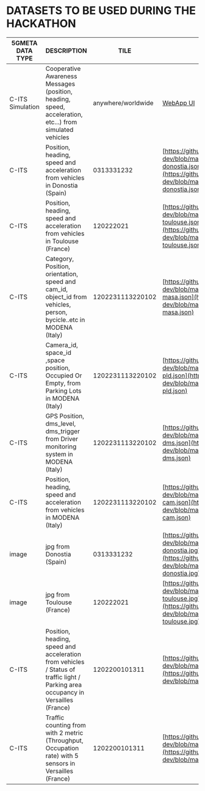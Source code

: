 # DATASETS TO BE USED DURING THE HACKATHON

| 5GMETA DATA TYPE | DESCRIPTION                                                                                                                        | TILE               | SAMPLE                                                                                                                                                                                             |
|------------------|------------------------------------------------------------------------------------------------------------------------------------|--------------------|----------------------------------------------------------------------------------------------------------------------------------------------------------------------------------------------------|
| C-ITS Simulation | Cooperative Awareness Messages (position, heading, speed, acceleration, etc...) from simulated vehicles                            | anywhere/worldwide | [WebApp UI](https://github.com/5gmetadmin/5gmeta-dev/blob/main/datasets/image-sample-links-simulator-ui.jpg)                                                                                       |
| C-ITS            | Position, heading, speed and acceleration from vehicles  in Donostia (Spain)                                                       | 0313331232         | [https://github.com/5gmetadmin/5gmeta-dev/blob/main/datasets/cits-vicomtech-donostia.json](https://github.com/5gmetadmin/5gmeta-dev/blob/main/datasets/cits-vicomtech-donostia.json)               |
| C-ITS            | Position, heading, speed and acceleration from vehicles  in Toulouse (France)                                                      | 120222021          | [https://github.com/5gmetadmin/5gmeta-dev/blob/main/datasets/cits-vicomtech-toulouse.json](https://github.com/5gmetadmin/5gmeta-dev/blob/main/datasets/cits-vicomtech-toulouse.json)               |
| C-ITS            | Category, Position, orientation, speed and cam_id, object_id from vehicles, person, bycicle..etc  in MODENA (Italy)                | 1202231113220102   | [https://github.com/5gmetadmin/5gmeta-dev/blob/main/datasets/cits-unimore-modena-masa.json](https://github.com/5gmetadmin/5gmeta-dev/blob/main/datasets/cits-unimore-modena-masa.json) |
| C-ITS            | Camera_id, space_id ,space position, Occupied Or Empty, from Parking Lots in MODENA (Italy)                                        | 1202231113220102   | [https://github.com/5gmetadmin/5gmeta-dev/blob/main/datasets/cits-unimore-modena-pld.json](https://github.com/5gmetadmin/5gmeta-dev/blob/main/datasets/cits-unimore-modena-pld.json)               |
| C-ITS            | GPS Position, dms_level, dms_trigger from Driver monitoring system in MODENA (Italy)                                        | 1202231113220102   | [https://github.com/5gmetadmin/5gmeta-dev/blob/main/datasets/cits-unimore-modena-dms.json](https://github.com/5gmetadmin/5gmeta-dev/blob/main/datasets/cits-unimore-modena-dms.json)               |
| C-ITS            | Position, heading, speed and acceleration from vehicles in MODENA (Italy)                                        | 1202231113220102   | [https://github.com/5gmetadmin/5gmeta-dev/blob/main/datasets/cits-unimore-modena-cam.json](https://github.com/5gmetadmin/5gmeta-dev/blob/main/datasets/cits-unimore-modena-cam.json)               |
| image            | jpg from   Donostia (Spain)                                                                                                        | 0313331232         | [https://github.com/5gmetadmin/5gmeta-dev/blob/main/datasets/image-sample-vicomtech-donostia.jpg](https://github.com/5gmetadmin/5gmeta-dev/blob/main/datasets/image-sample-vicomtech-donostia.jpg) |
| image            | jpg from   Toulouse (France)                                                                                                       | 120222021          | [https://github.com/5gmetadmin/5gmeta-dev/blob/main/datasets/image-sample-vicomtech-toulouse.jpg](https://github.com/5gmetadmin/5gmeta-dev/blob/main/datasets/image-sample-vicomtech-toulouse.jpg) |
| C-ITS            | Position, heading, speed and acceleration from vehicles / Status of traffic light / Parking area occupancy  in Versailles (France) | 1202200101311      | [https://github.com/5gmetadmin/5gmeta-dev/blob/main/datasets/cits-versailles_area.json](https://github.com/5gmetadmin/5gmeta-dev/blob/main/datasets/cits-versailles_area.json)                     |
| C-ITS            | Traffic counting from with 2 metric (Throughput, Occupation rate) with 5 sensors in Versailles (France)                            | 1202200101311      | [https://github.com/5gmetadmin/5gmeta-dev/blob/main/datasets/traffic_sensors_samples.json](https://github.com/5gmetadmin/5gmeta-dev/blob/main/datasets/traffic_sensors_samples.json)               |

